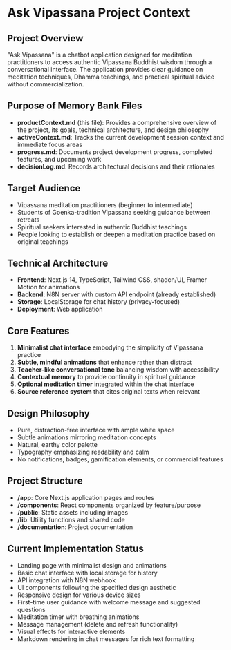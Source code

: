 # Ask Vipassana Project Context

## Project Overview
"Ask Vipassana" is a chatbot application designed for meditation practitioners to access authentic Vipassana Buddhist wisdom through a conversational interface. The application provides clear guidance on meditation techniques, Dhamma teachings, and practical spiritual advice without commercialization.

## Purpose of Memory Bank Files
- **productContext.md** (this file): Provides a comprehensive overview of the project, its goals, technical architecture, and design philosophy
- **activeContext.md**: Tracks the current development session context and immediate focus areas
- **progress.md**: Documents project development progress, completed features, and upcoming work
- **decisionLog.md**: Records architectural decisions and their rationales

## Target Audience
- Vipassana meditation practitioners (beginner to intermediate)
- Students of Goenka-tradition Vipassana seeking guidance between retreats
- Spiritual seekers interested in authentic Buddhist teachings
- People looking to establish or deepen a meditation practice based on original teachings

## Technical Architecture
- **Frontend**: Next.js 14, TypeScript, Tailwind CSS, shadcn/UI, Framer Motion for animations
- **Backend**: N8N server with custom API endpoint (already established)
- **Storage**: LocalStorage for chat history (privacy-focused)
- **Deployment**: Web application

## Core Features
1. **Minimalist chat interface** embodying the simplicity of Vipassana practice
2. **Subtle, mindful animations** that enhance rather than distract
3. **Teacher-like conversational tone** balancing wisdom with accessibility
4. **Contextual memory** to provide continuity in spiritual guidance
5. **Optional meditation timer** integrated within the chat interface
6. **Source reference system** that cites original texts when relevant

## Design Philosophy
- Pure, distraction-free interface with ample white space
- Subtle animations mirroring meditation concepts
- Natural, earthy color palette
- Typography emphasizing readability and calm
- No notifications, badges, gamification elements, or commercial features

## Project Structure
- **/app**: Core Next.js application pages and routes
- **/components**: React components organized by feature/purpose
- **/public**: Static assets including images
- **/lib**: Utility functions and shared code
- **/documentation**: Project documentation

## Current Implementation Status
- Landing page with minimalist design and animations
- Basic chat interface with local storage for history
- API integration with N8N webhook
- UI components following the specified design aesthetic
- Responsive design for various device sizes
- First-time user guidance with welcome message and suggested questions
- Meditation timer with breathing animations
- Message management (delete and refresh functionality)
- Visual effects for interactive elements
- Markdown rendering in chat messages for rich text formatting
